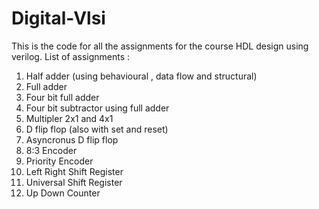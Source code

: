 # Digital-Vlsi

This is the code for all the assignments for the course HDL design using verilog.
List of assignments :
1. Half adder (using behavioural , data flow and structural)
2. Full adder
3. Four bit full adder
4. Four bit subtractor using full adder
5. Multipler 2x1 and 4x1
6. D flip flop (also with set and reset)
7. Asyncronus D flip flop
8. 8:3 Encoder
9. Priority Encoder
10. Left Right Shift Register
11. Universal Shift Register
12. Up Down Counter
